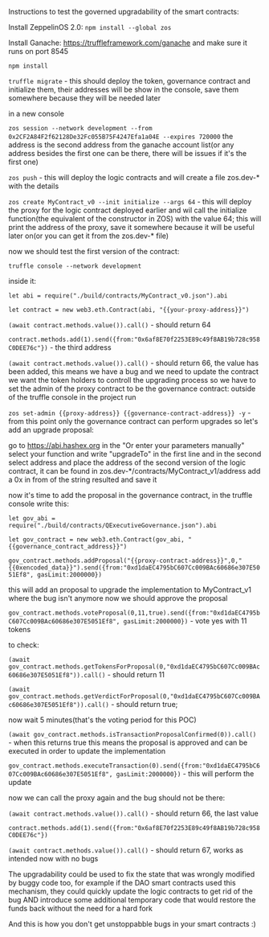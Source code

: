 Instructions to test the governed upgradability of the smart contracts:

Install ZeppelinOS 2.0: `npm install --global zos`

Install Ganache: https://truffleframework.com/ganache and make sure it runs on port 8545

`npm install`

`truffle migrate` - this should deploy the token, governance contract and initialize them, their addresses will be show in the console, save them somewhere because they will be needed later
 
in a new console

`zos session --network development --from 0x2CF2A84F2f62128De32Fc055B75F4247Efa1a04E --expires 720000` the address is the second address from the ganache account list(or any address besides the first one can be there, there will be issues if it's the first one)

`zos push` - this will deploy the logic contracts and will create a file zos.dev-* with the details

`zos create MyContract_v0 --init initialize --args 64` - this will deploy the proxy for the logic contract deployed earlier and wil call the initialize function(the equivalent of the constructor in ZOS) with the value 64; this will print the address of the proxy, save it somewhere because it will be useful later on(or you can get it from the zos.dev-* file)
 
 now we should test the first version of the contract:
 
 `truffle console --network development`
 
 inside it:
 
 `let abi = require("./build/contracts/MyContract_v0.json").abi`
 
 `let contract = new web3.eth.Contract(abi, "{{your-proxy-address}}")` 
 
 `(await contract.methods.value()).call()` - should return 64
 
 `contract.methods.add(1).send({from:"0x6af8E70f2253E89c49f8AB19b728c958C0DEE76c"})` - the third address
 
 `(await contract.methods.value()).call()` - should return 66, the value has been added, this means we have a bug and we need to update the contract 
 we want the token holders to controll the upgrading process so we have to set the admin of the proxy contract to be the governance contract:
 outside of the truffle console in the project run
 
 `zos set-admin {{proxy-address}} {{governance-contract-address}} -y` - from this point only the governance contract can perform upgrades so let's add an upgrade proposal:
 
 go to https://abi.hashex.org 
 in the "Or enter your parameters manually" select your function and write "upgradeTo" in the first line and in the second select address and place the address of the second version of the logic contract, it can be found in zos.dev-*/contracts/MyContract_v1/address
 add a 0x in from of the string resulted and save it
 
 now it's time to add the proposal in the governance contract, in the truffle console write this:
 
 `let gov_abi = require("./build/contracts/QExecutiveGovernance.json").abi`
 
 `let gov_contract = new web3.eth.Contract(gov_abi, "{{governance_contract_address}}")`
 
 `gov_contract.methods.addProposal("{{proxy-contract-address}}",0,"{{0xencoded_data}}").send({from:"0xd1daEC4795bC607Cc009BAc60686e307E5051Ef8", gasLimit:2000000})`
 
 this will add an proposal to upgrade the implementation to MyContract_v1 where the bug isn't anymore
 now we should approve the proposal 
 
 `gov_contract.methods.voteProposal(0,11,true).send({from:"0xd1daEC4795bC607Cc009BAc60686e307E5051Ef8", gasLimit:2000000})` - vote yes with 11 tokens
 
 to check:
 
 `(await gov_contract.methods.getTokensForProposal(0,"0xd1daEC4795bC607Cc009BAc60686e307E5051Ef8")).call()` - should return 11
 
 `(await gov_contract.methods.getVerdictForProposal(0,"0xd1daEC4795bC607Cc009BAc60686e307E5051Ef8")).call()` - should return true;
 
 now wait 5 minutes(that's the voting period for this POC)
 
 `(await gov_contract.methods.isTransactionProposalConfirmed(0)).call()` - when this returns true this means the proposal is approved and can be executed in order to update the implementation
 
 `gov_contract.methods.executeTransaction(0).send({from:"0xd1daEC4795bC607Cc009BAc60686e307E5051Ef8", gasLimit:2000000})` - this will perform the update
 
 now we can call the proxy again and the bug should not be there:
 
 `(await contract.methods.value()).call()` - should return 66, the last value
 
 `contract.methods.add(1).send({from:"0x6af8E70f2253E89c49f8AB19b728c958C0DEE76c"})`
 
 `(await contract.methods.value()).call()` - should return 67, works as intended now with no bugs
 
 The upgradability could be used to fix the state that was wrongly modified by buggy code too, for example if the DAO smart contracts used this mechanism, they could quickly update the logic contracts to get rid of the bug AND introduce some additional temporary code that would restore the funds back without the need for a hard fork
 
 And this is how you don't get unstoppabble bugs in your smart contracts :)
